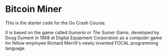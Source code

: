 # Bitcoin Miner

This is the starter code for the Go Crash Course.

It is based on the game called *Sumeria* or *The Sumer Game*, developed by Doug Dyment in 1968 at 
Digital Equipment Corporation as a computer game for fellow employee Richard Merrill's newly 
invented FOCAL programming language.